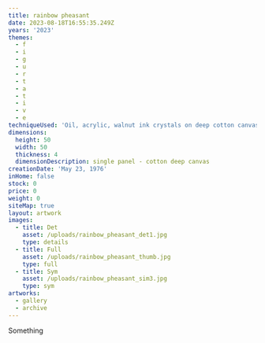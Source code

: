 ```yaml
---
title: rainbow pheasant
date: 2023-08-18T16:55:35.249Z
years: '2023'
themes:
  - f
  - i
  - g
  - u
  - r
  - t
  - a
  - t
  - i
  - v
  - e
techniqueUsed: 'Oil, acrylic, walnut ink crystals on deep cotton canvas'
dimensions:
  height: 50
  width: 50
  thickness: 4
  dimensionDescription: single panel - cotton deep canvas
creationDate: 'May 23, 1976'
inHome: false
stock: 0
price: 0
weight: 0
siteMap: true
layout: artwork
images:
  - title: Det
    asset: /uploads/rainbow_pheasant_det1.jpg
    type: details
  - title: Full
    asset: /uploads/rainbow_pheasant_thumb.jpg
    type: full
  - title: Sym
    asset: /uploads/rainbow_pheasant_sim3.jpg
    type: sym
artworks:
  - gallery
  - archive
---
```


Something
